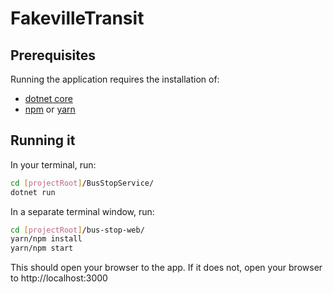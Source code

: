 # FakevilleTransit

## Prerequisites

Running the application requires the installation of:
- [dotnet core](https://www.microsoft.com/net/download/)
- [npm](https://www.npmjs.com/get-npm) or [yarn](https://yarnpkg.com/lang/en/docs/install/)

## Running it

In your terminal, run:
```sh
cd [projectRoot]/BusStopService/
dotnet run
```
In a separate terminal window, run:
```sh
cd [projectRoot]/bus-stop-web/
yarn/npm install
yarn/npm start
```
This should open your browser to the app. If it does not, open your browser to http://localhost:3000
